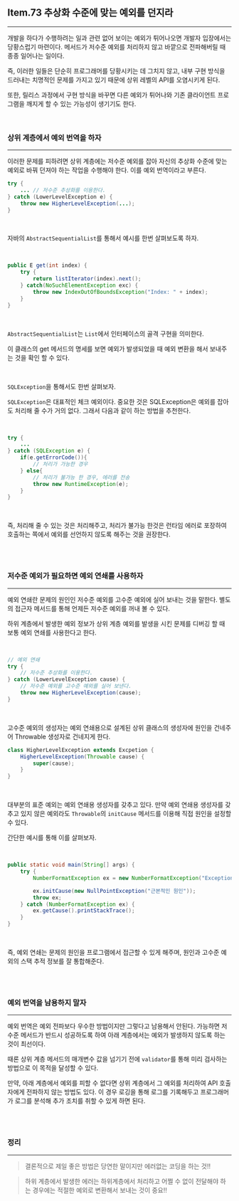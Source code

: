 
## Item.73 추상화 수준에 맞는 예외를 던지라

<hr>

개발을 하다가 수행하려는 일과 관련 없어 보이는 예외가 튀어나오면 개발자 입장에서는 당황스럽기 마련이다. 메서드가 저수준 예외를 처리하지 않고 바깥으로 전파해버릴 때 종종 일어나는 일이다.

즉, 이러한 일들은 단순히 프로그래머를 당황시키는 데 그치지 않고, 내부 구현 방식을 드러내는 치명적인 문제를 가지고 있기 때문에 상위 레벨의 API를 오염시키게 된다.

또한, 릴리스 과정에서 구현 방식을 바꾸면 다른 예외가 튀어나와 기존 클라이언트 프로그램을 깨지게 할 수 있는 가능성이 생기기도 한다.

<br>

### 상위 계층에서 예외 번역을 하자

<hr>

이러한 문제를 피하려면 상위 계층에는 저수준 예외를 잡아 자신의 추상화 수준에 맞는 예외로 바꿔 던져야 하는 작업을 수행해야 한다. 이를 예외 번역이라고 부른다.

```java
try {
    ... // 저수준 추상화를 이용한다.
} catch (LowerLevelException e) {
    throw new HigherLevelException(...);
}
```

<br>

자바의 `AbstractSequentialList`를 통해서 예시를 한번 살펴보도록 하자.

<br>

```java
public E get(int index) {
    try {
        return listIterator(index).next();
    } catch(NoSuchElementException exc) {
        throw new IndexOutOfBoundsException("Index: " + index);
    }
}
```

<br>

`AbstractSequentialList`는 `List`에서 인터페이스의 골격 구현을 의미한다.

이 클래스의 get 메서드의 명세를 보면 예외가 발생되었을 때 예외 변환을 해서 보내주는 것을 확인 할 수 있다.

<br>

`SQLException`을 통해서도 한번 살펴보자.

`SQLException`은 대표적인 체크 예외이다. 중요한 것은 SQLException은 예외를 잡아도 처리해 줄 수가 거의 없다. 그래서 다음과 같이 하는 방법을 추천한다.

<br>

```java
try {
    ...
} catch (SQLException e) {
    if(e.getErrorCode()){
        // 처리가 가능한 경우
    } else{
        // 처리가 불가능 한 경우, 에러를 전송
        throw new RuntimeException(e);
    }
}
```

<br>

즉, 처리해 줄 수 있는 것은 처리해주고, 처리가 불가능 한것은 런타임 에러로 포장하여 호출하는 쪽에서 예외를 선언하지 않도록 해주는 것을 권장한다.

<br><br>

### 저수준 예외가 필요하면 예외 연쇄를 사용하자

<hr>

예외 연쇄란 문제의 원인인 저수준 예외를 고수준 예외에 실어 보내는 것을 말한다. 별도의 접근자 메서드를 통해 언제든 저수준 예외를 꺼내 볼 수 있다.

하위 계층에서 발생한 예외 정보가 상위 계층 예외를 발생을 시킨 문제를 디버깅 할 때 보통 예외 연쇄를 사용한다고 한다.

<br>

```java
// 예외 연쇄
try {
    // 저수준 추상화를 이용한다.
} catch (LowerLevelException cause) {
    // 저수준 예외를 고수준 예외를 실어 보낸다.
    throw new HigherLevelException(cause);
}
```

<br>

고수준 예외의 생성자는 예외 연쇄용으로 설계된 상위 클래스의 생성자에 원인을 건네주어 Throwable 생성자로 건네지게 한다.

```java
class HigherLevelException extends Excpetion {
    HigherLevelException(Throwable cause) {
        super(cause);
    }
}
```

<br>

대부분의 표준 예외는 예외 연쇄용 생성자를 갖추고 있다. 만약 예외 연쇄용 생성자를 갖추고 있지 않은 예외라도 `Throwable`의 `initCause` 메서드를 이용해 직접 원인을 설정할 수 있다.


간단한 예시를 통해 이를 살펴보자.

<br>

```java
public static void main(String[] args) {
    try {
        NumberFormatException ex = new NumberFormatException("Exception");

        ex.initCause(new NullPointException("근본적인 원인"));
        throw ex;
    } catch (NumberFormatException ex) {
        ex.getCause().printStackTrace();
    }
}
```


<br>

즉, 예외 연쇄는 문제의 원인을 프로그램에서 접근할 수 있게 해주며, 원인과 고수준 예외의 스택 추적 정보를 잘 통합해준다.


<br><br>

### 예외 번역을 남용하지 말자

<hr>

예외 번역은 예외 전파보다 우수한 방법이지만 그렇다고 남용해서 안된다. 가능하면 저수준 메서드가 반드시 성공하도록 하여 아래 계층에서는 예외가 발생하지 않도록 하는 것이 최선이다.

때론 상위 계층 메서드의 매개변수 값을 넘기기 전에 `validator`를 통해 미리 검사하는 방법으로 이 목적을 달성할 수 있다.

만약, 아래 계층에서 예외를 피할 수 없다면 상위 계층에서 그 예외를 처리하여 API 호출자에게 전파하지 않는 방법도 있다. 이 경우 로깅을 통해 로그를 기록해두고 프로그래머가 로그를 분석해 추가 조치를 취할 수 있게 하면 된다.

<br><br>

### 정리

<hr>

>결론적으로 제일 좋은 방법은 당연한 말이지만 에러없는 코딩을 하는 것!!

> 하위 계층에서 발생한 에러는 하위계층에서 처리하고 어쩔 수 없이 전달해야 하는 경우에는 적절한 예외로 변환해서 보내는 것이 중요!!
